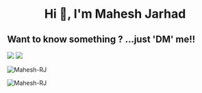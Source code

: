  <h1 align="center">Hi 👋, I'm Mahesh Jarhad</h1>
 
 <h2 align="left">  Want to know something ? ...just 'DM' me!! </h2> 

<img src="https://github-readme-stats.vercel.app/api?username=Mahesh-RJ&show_icons=true&count_private=true&theme=gruvbox ">
<img  src="https://github-readme-stats.vercel.app/api/top-langs/?username=Mahesh-RJ&theme=dark&layout=compact" />


<p align="left"> <img src="https://komarev.com/ghpvc/?username=Mahesh-RJ&label=Profile%20views&color=0e75b6&style=flat" alt="Mahesh-RJ" /> </p>

<p><img align="center" src="https://github-readme-streak-stats.herokuapp.com/?user=Mahesh-RJ&" alt="Mahesh-RJ" /></p>



